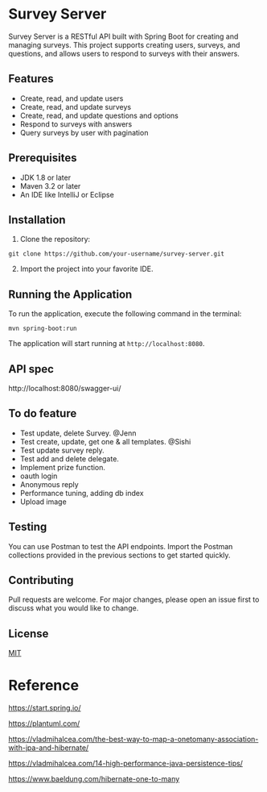 # Survey Server

Survey Server is a RESTful API built with Spring Boot for creating and managing surveys. This project supports creating users, surveys, and questions, and allows users to respond to surveys with their answers.

## Features

- Create, read, and update users
- Create, read, and update surveys
- Create, read, and update questions and options
- Respond to surveys with answers
- Query surveys by user with pagination

## Prerequisites

- JDK 1.8 or later
- Maven 3.2 or later
- An IDE like IntelliJ or Eclipse

## Installation

1. Clone the repository:
```shell
git clone https://github.com/your-username/survey-server.git
```
2. Import the project into your favorite IDE.

## Running the Application

To run the application, execute the following command in the terminal:
```shell
mvn spring-boot:run
```

The application will start running at `http://localhost:8080`.

## API spec
http://localhost:8080/swagger-ui/

## To do feature
* Test update, delete Survey. @Jenn
* Test create, update, get one & all templates. @Sishi
* Test update survey reply.
* Test add and delete delegate.
* Implement prize function.
* oauth login
* Anonymous reply
* Performance tuning, adding db index
* Upload image

## Testing

You can use Postman to test the API endpoints. Import the Postman collections provided in the previous sections to get started quickly.

## Contributing

Pull requests are welcome. For major changes, please open an issue first to discuss what you would like to change.

## License

[MIT](https://choosealicense.com/licenses/mit/)


# Reference
https://start.spring.io/

https://plantuml.com/

https://vladmihalcea.com/the-best-way-to-map-a-onetomany-association-with-jpa-and-hibernate/

https://vladmihalcea.com/14-high-performance-java-persistence-tips/

https://www.baeldung.com/hibernate-one-to-many